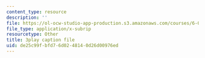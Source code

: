 ```yaml
---
content_type: resource
description: ''
file: https://ol-ocw-studio-app-production.s3.amazonaws.com/courses/6-034-artificial-intelligence-fall-2010/de25c99fbfd76d0248140d26d00976ed_6nDqY8MPLDM.srt
file_type: application/x-subrip
resourcetype: Other
title: 3play caption file
uid: de25c99f-bfd7-6d02-4814-0d26d00976ed
---
```

